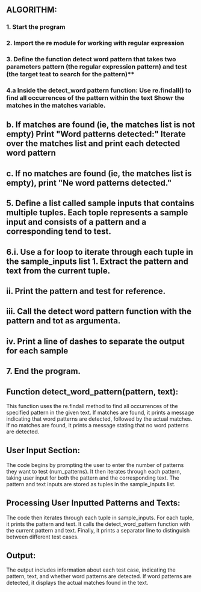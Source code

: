 ## ALGORITHM:

### 1. Start the program
### 2. Import the re module for working with regular expression
### 3. Define the function detect word pattern that takes two parameters pattern (the regular expression pattern) and test (the target teat to search for the pattern)** 
### 4.a  Inside the detect_word pattern function: Use re.findall() to find all occurrences of the pattern within the text Showr the matches in the matches variable.
## b. If matches are found (ie, the matches list is not empty) Print "Word patterns detected:" Iterate over the matches list and print each detected word pattern
## c. If no matches are found (ie, the matches list is empty), print "Ne word patterns detected."
## 5. Define a list called sample inputs that contains multiple tuples. Each tople represents a sample input and consists of a pattern and a corresponding tend to test.

## 6.i. Use a for loop to iterate through each tuple in the sample_inputs list 1. Extract the pattern and text from the current tuple.

## ii. Print the pattern and test for reference.

## iii. Call the detect word pattern function with the pattern and tot as argumenta.
 
## iv. Print a line of dashes to separate the output for each sample

## 7. End the program.


## Function detect_word_pattern(pattern, text):

This function uses the re.findall method to find all occurrences of the specified pattern in the given text.
If matches are found, it prints a message indicating that word patterns are detected, followed by the actual matches.
If no matches are found, it prints a message stating that no word patterns are detected.

## User Input Section:

The code begins by prompting the user to enter the number of patterns they want to test (num_patterns).
It then iterates through each pattern, taking user input for both the pattern and the corresponding text.
The pattern and text inputs are stored as tuples in the sample_inputs list.

## Processing User Inputted Patterns and Texts:

The code then iterates through each tuple in sample_inputs.
For each tuple, it prints the pattern and text.
It calls the detect_word_pattern function with the current pattern and text.
Finally, it prints a separator line to distinguish between different test cases.

## Output:

The output includes information about each test case, indicating the pattern, text, and whether word patterns are detected.
If word patterns are detected, it displays the actual matches found in the text.
